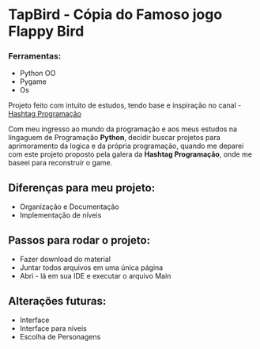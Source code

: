 # TapBird - Cópia do Famoso jogo Flappy Bird
### Ferramentas:
- Python OO
- Pygame
- Os

Projeto feito com intuito de estudos, tendo base e inspiração no canal - [Hashtag Programação](https://www.youtube.com/channel/UCafFexaRoRylOKdzGBU6Pgg)

Com meu ingresso ao mundo da programação e aos meus estudos na lingaguem de Programação **Python**, decidir buscar projetos para aprimoramento da logica 
e da própria programação, quando me deparei com este projeto proposto pela galera da **Hashtag Programação**, onde me baseei para reconstruir o game.
## Diferenças para meu projeto:
  - Organização e Documentação
  - Implementação de níveis

## Passos para rodar o projeto:
  + Fazer download do material
  + Juntar todos arquivos em uma única página
  + Abri - lá em sua IDE e executar o arquivo Main
  
## Alterações futuras: 
  + Interface
  + Interface para niveis
  + Escolha de Personagens



